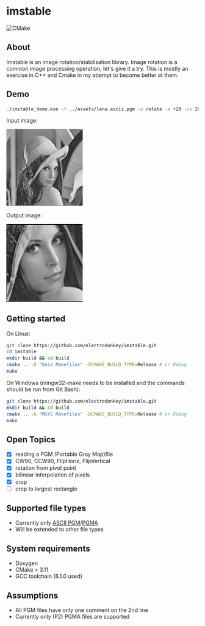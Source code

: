 # imstable

![CMake](https://github.com/electrodonkey/imstable/workflows/CMake/badge.svg)

## About

Imstable is an image rotation/stabilisation library.
Image rotation is a common image processing operation, let's give it a try.
This is mostly an exercise in C++ and Cmake in my attempt to become better at them.

## Demo

```bash
./imstable_demo.exe -f ../assets/lena.ascii.pgm -o rotate -a +20 -cx 200 -cy 200 -ch 200 -cw 200
```

Input image:

<img src="documentation/images/input.png" width="200">

Output image:

<img src="documentation/images/output.png" width="200">

## Getting started

On Linux:

```sh
git clone https://github.com/electrodonkey/imstable.git
cd imstable
mkdir build && cd build
cmake .. -G "Unix Makefiles" -DCMAKE_BUILD_TYPE=Release # or Debug
make
```

On Windows (mingw32-make needs to be installed and the commands should be run from Git Bash):

```sh
git clone https://github.com/electrodonkey/imstable.git
mkdir build && cd build
cmake .. -G "MSYS Makefiles" -DCMAKE_BUILD_TYPE=Release # or Debug
make
```

## Open Topics

- [x] reading a PGM (Portable Gray Map)file
- [x] CW90, CCW90, FlipHoriz, FlipVertical
- [x] rotation from pivot point
- [x] bilinear interpolation of pixels
- [x] crop
- [ ] crop to largest rectangle

## Supported file types

- Currently only [ASCII PGM](http://davis.lbl.gov/Manuals/NETPBM/doc/pgm.html)/[PGMA](https://people.sc.fsu.edu/~jburkardt/data/pgma/pgma.html)
- Will be extended to other file types

## System requirements  

- Doxygen
- CMake > 3.11
- GCC toolchain (8.1.0 used)

## Assumptions

- All PGM files have only one comment on the 2nd line
- Currently only (P2) PGMA files are supported
